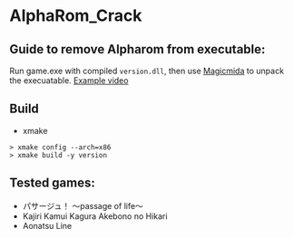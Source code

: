 # AlphaRom_Crack

## Guide to remove Alpharom from executable:
Run game.exe with compiled `version.dll`, then use [Magicmida](https://github.com/Hendi48/Magicmida) to unpack the execuatable.
[Example video](https://mega.nz/file/euwWFLpZ#N_3AtnjEzjuPy3hhaLHr-Xg7B0FvHBoNWsatX1lz7_k)

## Build
- xmake
```shell
> xmake config --arch=x86
> xmake build -y version
```

## Tested games:
+ パサージュ！ ～passage of life～
+ Kajiri Kamui Kagura Akebono no Hikari
+ Aonatsu Line
